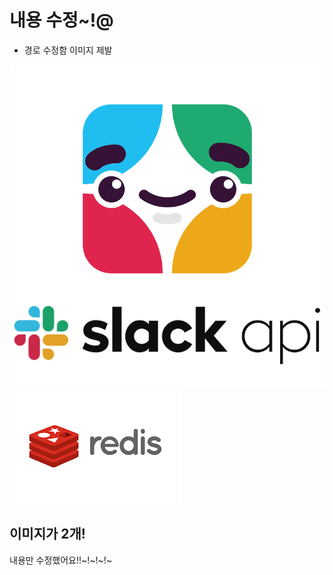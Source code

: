 # 내용 수정~!@  
* 경로 수정함 이미지 제발  
  
![IMAGE](https://raw.githubusercontent.com/nogi-bot/demo/main/chatgptisgod/images/17fe779c-2c0f-4a1d-bee4-2ab08da5216c-slackapi.png)  
![IMAGE](https://raw.githubusercontent.com/nogi-bot/demo/main/chatgptisgod/images/72fd91a5-8519-44bf-9be8-878aa79d0645-redis.png)  
## 이미지가 2개!  
내용만 수정했어요!!~!~!~!~  
